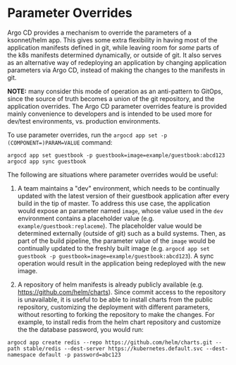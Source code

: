 # Parameter Overrides

Argo CD provides a mechanism to override the parameters of a ksonnet/helm app. This gives some extra
flexibility in having most of the application manifests defined in git, while leaving room for
*some* parts of the k8s manifests determined dynamically, or outside of git. It also serves as an
alternative way of redeploying an application by changing application parameters via Argo CD, instead
of making the changes to the manifests in git.

**NOTE:** many consider this mode of operation as an anti-pattern to GitOps, since the source of
truth becomes a union of the git repository, and the application overrides. The Argo CD parameter
overrides feature is provided mainly convenience to developers and is intended to be used more for
dev/test environments, vs. production environments.

To use parameter overrides, run the `argocd app set -p (COMPONENT=)PARAM=VALUE` command:
```
argocd app set guestbook -p guestbook=image=example/guestbook:abcd123
argocd app sync guestbook
```

The following are situations where parameter overrides would be useful:

1. A team maintains a "dev" environment, which needs to be continually updated with the latest
version of their guestbook application after every build in the tip of master. To address this use
case, the application would expose an parameter named `image`, whose value used in the `dev`
environment contains a placeholder value (e.g. `example/guestbook:replaceme`). The placeholder value
would be determined externally (outside of git) such as a build systems. Then, as part of the build
pipeline, the parameter value of the `image` would be continually updated to the freshly built image
(e.g. `argocd app set guestbook -p guestbook=image=example/guestbook:abcd123`). A sync operation
would result in the application being redeployed with the new image.

2. A repository of helm manifests is already publicly available (e.g. https://github.com/helm/charts).
Since commit access to the repository is unavailable, it is useful to be able to install charts from
the public repository, customizing the deployment with different parameters, without resorting to
forking the repository to make the changes. For example, to install redis from the helm chart
repository and customize the the database password, you would run:

```
argocd app create redis --repo https://github.com/helm/charts.git --path stable/redis --dest-server https://kubernetes.default.svc --dest-namespace default -p password=abc123
```
